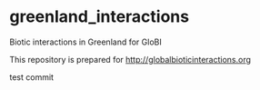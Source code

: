 # greenland_interactions
Biotic interactions in Greenland for GloBI

This repository is prepared for http://globalbioticinteractions.org

test commit

